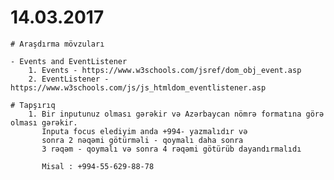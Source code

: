 # 14.03.2017
	# Araşdırma mövzuları

    - Events and EventListener
		1. Events - https://www.w3schools.com/jsref/dom_obj_event.asp
		2. EventListener - https://www.w3schools.com/js/js_htmldom_eventlistener.asp
		
    # Tapşırıq
		1. Bir inputunuz olması gərəkir və Azərbaycan nömrə formatına görə olması gərəkir.
		   Inputa focus elediyim anda +994- yazmalıdır və
		   sonra 2 nəqəmi götürməli - qoymalı daha sonra 
		   3 rəqəm - qoymalı və sonra 4 rəqəmi götürüb dayandırmalıdı
		   
		   Misal : +994-55-629-88-78